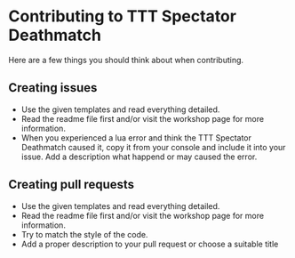 Contributing to TTT Spectator Deathmatch
=============

Here are a few things you should think about when contributing.

## Creating issues

* Use the given templates and read everything detailed.
* Read the readme file first and/or visit the workshop page for more information.
* When you experienced a lua error and think the TTT Spectator Deathmatch caused it, copy it from your console and include it into your issue. Add a description what happend or may caused the error.

## Creating pull requests

* Use the given templates and read everything detailed.
* Read the readme file first and/or visit the workshop page for more information.
* Try to match the style of the code.
* Add a proper description to your pull request or choose a suitable title
